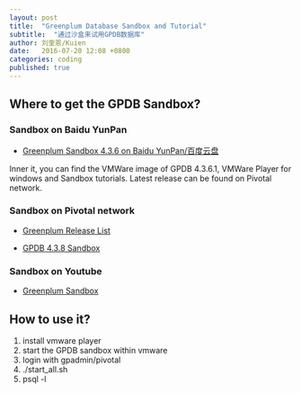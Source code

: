```yaml
---
layout: post
title:  "Greenplum Database Sandbox and Tutorial"
subtitle:  "通过沙盒来试用GPDB数据库"
author: 刘奎恩/Kuien
date:   2016-07-20 12:08 +0800
categories: coding
published: true
---
```


## Where to get the GPDB Sandbox?

### Sandbox on Baidu YunPan

* [Greenplum Sandbox 4.3.6 on Baidu YunPan/百度云盘](http://pan.baidu.com/s/1i5jmn2H)

Inner it, you can find the VMWare image of GPDB 4.3.6.1, VMWare Player for windows and Sandbox tutorials. Latest release can be found on Pivotal network.

### Sandbox on Pivotal network

* [Greenplum Release List](https://network.pivotal.io/products/pivotal-gpdb)

* [GPDB 4.3.8 Sandbox](https://network.pivotal.io/products/pivotal-gpdb#/releases/1683/file_groups/411)

### Sandbox on Youtube

* [Greenplum Sandbox](https://www.youtube.com/watch?v=wqHzGxWz5sU)


## How to use it?

1. install vmware player
2. start the GPDB sandbox within vmware
3. login with gpadmin/pivotal
4. ./start\_all.sh
5. psql -l
